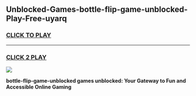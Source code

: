 
## Unblocked-Games-bottle-flip-game-unblocked-Play-Free-uyarq
<h3>
<a href="https://premium76.site?title=bottle-flip-game-unblocked&ref=23A">CLICK TO PLAY</a></h3>
<hr>

<h3>
<a href="https://premium76.site?title=bottle-flip-game-unblocked&ref=23A">CLICK 2 PLAY</a>
  
</h3>

<a href="https://premium76.site?title=bottle-flip-game-unblocked&ref=23A"><img src="https://clearcache.store/games.png"></a>


**bottle-flip-game-unblocked games unblocked: Your Gateway to Fun and Accessible Online Gaming**
